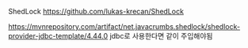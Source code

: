 ShedLock
https://github.com/lukas-krecan/ShedLock

https://mvnrepository.com/artifact/net.javacrumbs.shedlock/shedlock-provider-jdbc-template/4.44.0
jdbc로 사용한다면 같이 주입해야됨